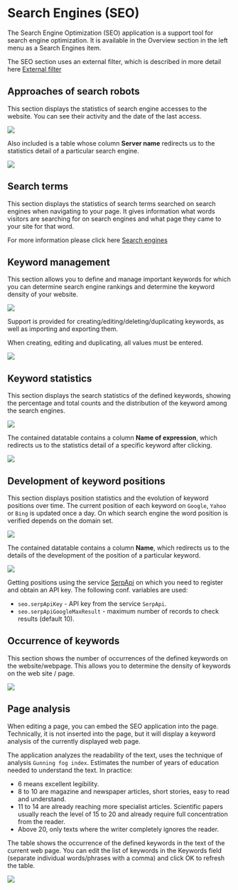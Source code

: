# Search Engines (SEO)

The Search Engine Optimization (SEO) application is a support tool for search engine optimization. It is available in the Overview section in the left menu as a Search Engines item.

The SEO section uses an external filter, which is described in more detail here [External filter](../stat/external-filter.md)

## Approaches of search robots

This section displays the statistics of search engine accesses to the website. You can see their activity and the date of the last access.

![](seo-admin-page.png)

Also included is a table whose column **Server name** redirects us to the statistics detail of a particular search engine.

![](seo-admin-details-page.png)

## Search terms

This section displays the statistics of search terms searched on search engines when navigating to your page. It gives information what words visitors are searching for on search engines and what page they came to your site for that word.

For more information please click here [Search engines](../stat/README.md#search-engines)

## Keyword management

This section allows you to define and manage important keywords for which you can determine search engine rankings and determine the keyword density of your website.

![](seo-management-keywords-page.png)

Support is provided for creating/editing/deleting/duplicating keywords, as well as importing and exporting them.

When creating, editing and duplicating, all values must be entered.

![](seo-management-keywords-editor.png)

## Keyword statistics

This section displays the search statistics of the defined keywords, showing the percentage and total counts and the distribution of the keyword among the search engines.

![](seo-stat-keywords-page.png)

The contained datatable contains a column **Name of expression**, which redirects us to the statistics detail of a specific keyword after clicking.

![](seo-stat-keywords-detail-page.png)

## Development of keyword positions

This section displays position statistics and the evolution of keyword positions over time. The current position of each keyword on `Google`, `Yahoo` or `Bing` is updated once a day. On which search engine the word position is verified depends on the domain set.

![](seo-positions-page.png)

The contained datatable contains a column **Name**, which redirects us to the details of the development of the position of a particular keyword.

![](seo-positions-details-page.png)

Getting positions using the service [SerpApi](https://serpapi.com) on which you need to register and obtain an API key. The following conf. variables are used:
- `seo.serpApiKey` - API key from the service `SerpApi`.
- `seo.serpApiGoogleMaxResult` - maximum number of records to check results (default 10).

## Occurrence of keywords

This section shows the number of occurrences of the defined keywords on the website/webpage. This allows you to determine the density of keywords on the web site / page.

![](seo-number-keywords-page.png)

## Page analysis

When editing a page, you can embed the SEO application into the page. Technically, it is not inserted into the page, but it will display a keyword analysis of the currently displayed web page.

The application analyzes the readability of the text, uses the technique of analysis `Gunning fog index`. Estimates the number of years of education needed to understand the text. In practice:
- 6 means excellent legibility.
- 8 to 10 are magazine and newspaper articles, short stories, easy to read and understand.
- 11 to 14 are already reaching more specialist articles. Scientific papers usually reach the level of 15 to 20 and already require full concentration from the reader.
- Above 20, only texts where the writer completely ignores the reader.

The table shows the occurrence of the defined keywords in the text of the current web page. You can edit the list of keywords in the Keywords field (separate individual words/phrases with a comma) and click OK to refresh the table.

![](seo-app.png)

